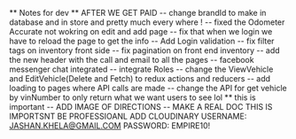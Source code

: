 ** Notes for dev ** AFTER WE GET PAID
-- change brandId to make in database and in store and pretty much every where !
-- fixed the Odometer Accurate not wokring on edit and add page
-- fix that when we login we have to reload the page to get the info
-- Add Login validation
-- fix filter tags on inventory front side
-- fix pagination on front end inventory
-- add the new header with the call and email to all the pages
-- facebook messenger chat integrated
-- integrate Roles
-- change the ViewVehicle and EditVehicle(Delete and Fetch) to redux actions and reducers
-- add loading to pages where API calls are made
-- change the API for get vehicle by vinNumber to only return what we want users to see lol \*\* this is important
-- ADD IMAGE OF DIRECTIONS
-- MAKE A REAL DOC THIS IS IMPORTSNT BE PROFESSIOANL ADD CLOUDINARY USERNAME: JASHAN.KHELA@GMAIL.COM PASSWORD: EMPIRE10!
